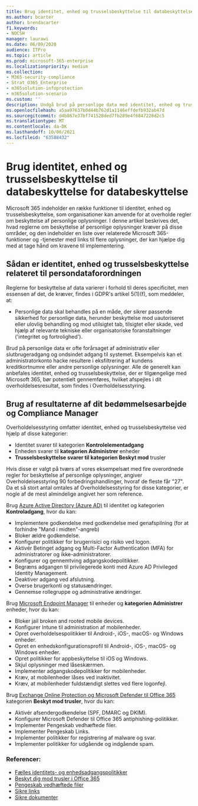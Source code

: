 ```yaml
---
title: Brug identitet, enhed og trusselsbeskyttelse til databeskyttelse for databeskyttelse
ms.author: bcarter
author: brendacarter
f1.keywords:
- NOCSH
manager: laurawi
ms.date: 06/09/2020
audience: ITPro
ms.topic: article
ms.prod: microsoft-365-enterprise
ms.localizationpriority: medium
ms.collection:
- M365-security-compliance
- Strat_O365_Enterprise
- m365solution-infoprotection
- m365solution-scenario
ms.custom: ''
description: Undgå brud på personlige data med identitet, enhed og trusselsbeskyttelse af Microsoft 365.
ms.openlocfilehash: a5aa97637b0d44b762d1a1146effdefb932ab47d
ms.sourcegitcommit: d4b867e37bf741528ded7fb289e4f6847228d2c5
ms.translationtype: MT
ms.contentlocale: da-DK
ms.lasthandoff: 10/06/2021
ms.locfileid: "63588432"
---
```

# <a name="use-identity-device-and-threat-protection-for-data-privacy-regulation"></a>Brug identitet, enhed og trusselsbeskyttelse til databeskyttelse for databeskyttelse

Microsoft 365 indeholder en række funktioner til identitet, enhed og trusselsbeskyttelse, som organisationer kan anvende for at overholde regler om beskyttelse af personlige oplysninger. I denne artikel beskrives det, hvad reglerne om beskyttelse af personlige oplysninger kræver på disse områder, og den indeholder en liste over relaterede Microsoft 365-funktioner og -tjenester med links til flere oplysninger, der kan hjælpe dig med at tage hånd om kravene til implementering.

## <a name="how-identity-device-and-threat-protection-relate-to-data-privacy-regulation"></a>Sådan er identitet, enhed og trusselsbeskyttelse relateret til persondataforordningen

Reglerne for beskyttelse af data varierer i forhold til deres specificitet, men essensen af det, de kræver, findes i GDPR's artikel 5(1)(f), som meddeler, at:

- Personlige data skal behandles på en måde, der sikrer passende sikkerhed for personlige data, herunder beskyttelse mod uautoriseret eller ulovlig behandling og mod utilsigtet tab, tilsigtet eller skade, ved hjælp af relevante tekniske eller organisatoriske foranstaltninger ('integritet og fortrolighed').

Brud på personlige data er ofte forårsaget af administrativ eller slutbrugeradgang og ondsindet adgang til systemet. Eksempelvis kan et administratorkonto hacke resultere i eksfiltrering af kundens kreditkortnumre eller andre personlige oplysninger. Alle de generelt kan anbefales identitet, enhed og trusselsbeskyttelse, der er tilgængelige med Microsoft 365, bør potentielt gennemføres, hvilket afspejles i dit overholdelsesresultat, som findes i Overholdelsesstyring.

## <a name="using-the-results-of-your-assessment-work-and-compliance-manager"></a>Brug af resultaterne af dit bedømmelsesarbejde og Compliance Manager

Overholdelsesstyring omfatter identitet, enhed og trusselsbeskyttelse ved hjælp af disse kategorier:

- Identitet svarer til kategorien **Kontrolelementadgang**
- Enheden svarer til **kategorien Administrer** enheder
- **Trusselsbeskyttelse svarer til kategorien Beskyt mod** trusler
 
Hvis disse er valgt på tværs af vores eksempelsæt med fire overordnede regler for beskyttelse af personlige oplysninger, angiver Overholdelsesstyring 90 forbedringshandlinger, hvoraf de fleste får "27". Da et så stort antal omtales af Overholdelsesstyring for disse kategorier, er nogle af de mest almindelige angivet her som reference.

Brug [Azure Active Directory (Azure AD)](https://azure.microsoft.com/services/active-directory/) til identitet og kategorien **Kontroladgang**, hvor du kan:

- Implementere godkendelse med godkendelse med genafspilning (for at forhindre "Mand i midten"-angreb)
- Bloker ældre godkendelse.
- Konfigurer politikker for brugerrisici og risiko ved logon.
- Aktivér Betinget adgang og Multi-Factor Authentication (MFA) for administratorer og ikke-administratorer.
- Konfigurer og gennemtving adgangskodepolitikker.
- Begræns adgangen til privilegerede konti med Azure AD Privileged Identity Management.
- Deaktiver adgang ved afslutning.
- Overse brugerkonti og statusændringer.
- Gennemse rollegruppe og administrative ændringer.

Brug [Microsoft Endpoint Manager](https://www.microsoft.com/microsoft-365/microsoft-endpoint-manager) til enheder og **kategorien Administrer** enheder, hvor du kan:

- Bloker jail broken and rooted mobile devices.
- Konfigurer Intune til administration af mobilenheder.
- Opret overholdelsespolitikker til Android-, iOS-, macOS- og Windows enheder.
- Opret en enhedskonfigurationsprofil til Android-, iOS-, macOS- og Windows enheder.
- Opret politikker for appbeskyttelse til iOS og Windows.
- Skjul oplysninger med låseskærmen.
- Implementer adgangskodepolitikker for mobilenheder.
- Kræv, at mobilenheder låses ved inaktivitet.
- Kræv, at mobilenheder fuldstændigt slettes ved flere logonfejl.

Brug [Exchange Online Protection og Microsoft Defender til Office 365](../security/office-365-security/defender-for-office-365.md) kategorien **Beskyt mod trusler**, hvor du kan:

- Aktivér afsendergodkendelse (SPF, DMARC og DKIM).
- Konfigurer Microsoft Defender til Office 365 antiphishing-politikker.
- Implementer Pengeskab vedhæftede filer.
- Implementer Pengeskab Links.
- Implementer politikker for registrering af malware og svar.
- Implementer politikker for udgående og indgående spam.

### <a name="references"></a>Referencer:

- [Fælles identitets- og enhedsadgangspolitikker](../security/office-365-security/identity-access-policies.md)
- [Beskyt dig mod trusler i Office 365](https://support.office.com/article/protect-against-threats-in-office-365-b10023f6-f30f-45d3-b3ad-b71aa4aa0d58)
- [Pengeskab vedhæftede filer](../security/office-365-security/safe-attachments.md)
- [Sikre links](../security/office-365-security/safe-links.md)
- [Sikre dokumenter](../security/office-365-security/safe-docs.md)
